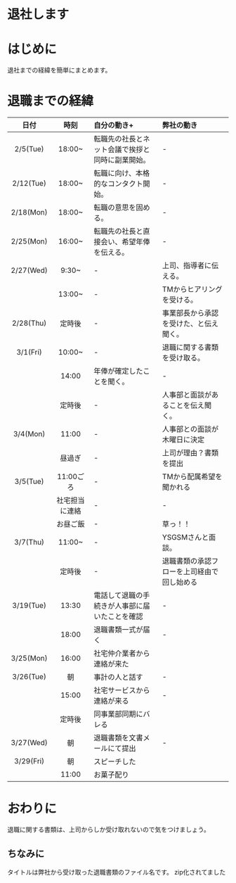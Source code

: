 # 退社します

# はじめに

退社までの経緯を簡単にまとめます。


# 退職までの経緯

| 日付 | 時刻 | 自分の動き+ | 弊社の動き |
|:---:|:---:|:---|:---|
| 2/5(Tue) | 18:00~ | 転職先の社長とネット会議で挨拶と同時に副業開始。 | - |
| 2/12(Tue) | 18:00~ | 転職に向け、本格的なコンタクト開始。 | - |
| 2/18(Mon) | 18:00~ | 転職の意思を固める。 | - |
| 2/25(Mon) | 16:00~ | 転職先の社長と直接会い、希望年俸を伝える。 | - |
| 2/27(Wed) | 9:30~ | - | 上司、指導者に伝える。 |
|  | 13:00~ | - | TMからヒアリングを受ける。 |
| 2/28(Thu) | 定時後 | - | 事業部長から承認を受けた、と伝え聞く。 |
| 3/1(Fri) | 10:00~ | - | 退職に関する書類を受け取る。 |
|  | 14:00 | 年俸が確定したことを聞く。 | - |
|  | 定時後 | - | 人事部と面談があることを伝え聞く。 |
| 3/4(Mon) | 11:00 | - | 人事部との面談が木曜日に決定 |
|  | 昼過ぎ | - | 上司が理由？書類を提出 |
| 3/5(Tue) | 11:00ごろ | - | TMから配属希望を聞かれる |
|  | 社宅担当に連絡 | - | - |
|  | お昼ご飯 | - | 草っ！！ |
| 3/7(Thu) | 11:00~ | - | YSGSMさんと面談。 |
|  | 定時後 | - | 退職書類の承認フローを上司経由で回し始める |
| 3/19(Tue) | 13:30 | 電話して退職の手続きが人事部に届いたことを確認 | - |
|  | 18:00 | 退職書類一式が届く | - |
| 3/25(Mon) | 16:00 | 社宅仲介業者から連絡が来た |  |
| 3/26(Tue) | 朝 | 事計の人と話す | - |
|  | 15:00 | 社宅サービスから連絡が来る | - |
|  | 定時後 | 同事業部同期にバレる |  |
| 3/27(Wed) | 朝 | 退職書類を文書メールにて提出 | - |
| 3/29(Fri) | 朝 | スピーチした |  |
|  | 11:00 | お菓子配り |  |


# おわりに

退職に関する書類は、上司からしか受け取れないので気をつけましょう。

## ちなみに
タイトルは弊社から受け取った退職書類のファイル名です。
zip化されてました
